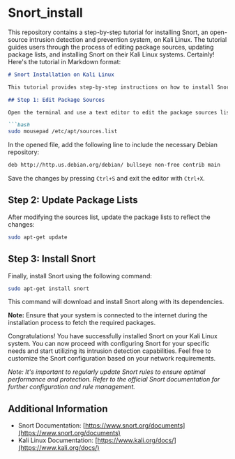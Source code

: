 # Snort_install
This repository contains a step-by-step tutorial for installing Snort, an open-source intrusion detection and prevention system, on Kali Linux. The tutorial guides users through the process of editing package sources, updating package lists, and installing Snort on their Kali Linux systems.
Certainly! Here's the tutorial in Markdown format:

```markdown
# Snort Installation on Kali Linux

This tutorial provides step-by-step instructions on how to install Snort, an open-source intrusion detection and prevention system, on Kali Linux. Follow the steps below to set up Snort on your Kali Linux system.

## Step 1: Edit Package Sources

Open the terminal and use a text editor to edit the package sources list. In this example, we'll use Mousepad:

```bash
sudo mousepad /etc/apt/sources.list
```

In the opened file, add the following line to include the necessary Debian repository:

```bash
deb http://http.us.debian.org/debian/ bullseye non-free contrib main
```

Save the changes by pressing `Ctrl+S` and exit the editor with `Ctrl+X`.

## Step 2: Update Package Lists

After modifying the sources list, update the package lists to reflect the changes:

```bash
sudo apt-get update
```

## Step 3: Install Snort

Finally, install Snort using the following command:

```bash
sudo apt-get install snort
```

This command will download and install Snort along with its dependencies.

**Note:** Ensure that your system is connected to the internet during the installation process to fetch the required packages.

Congratulations! You have successfully installed Snort on your Kali Linux system. You can now proceed with configuring Snort for your specific needs and start utilizing its intrusion detection capabilities. Feel free to customize the Snort configuration based on your network requirements.

*Note: It's important to regularly update Snort rules to ensure optimal performance and protection. Refer to the official Snort documentation for further configuration and rule management.*

## Additional Information

- Snort Documentation: [https://www.snort.org/documents](https://www.snort.org/documents)
- Kali Linux Documentation: [https://www.kali.org/docs/](https://www.kali.org/docs/)

